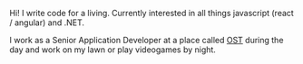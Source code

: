 Hi! I write code for a living. Currently interested in all things javascript (react / angular) and .NET.

I work as a Senior Application Developer at a place called [OST](https://www.ostusa.com/) during the day and work on my lawn or play videogames by night.
